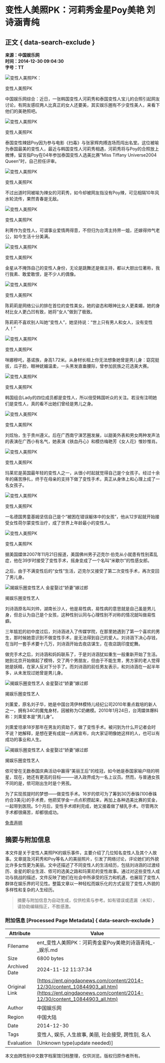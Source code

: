 # 变性人美照PK：河莉秀金星Poy美艳 刘诗涵青纯

## 正文 { data-search-exclude }


**来源：中国娱乐网**  
**时间：2014-12-30 09:04:30**  
**字号：TT**

![变性人美照PK：](../../../images/attachement/jpg/site1/20141230/c018855d0d4f160c3fa644.jpg)

变性人美照PK

中国娱乐网综合：近日，一张韩国变性人河莉秀和泰国变性人宝儿的合照引起网友讨论，有网友感叹两人比真正的女人还要美，其实娱乐圈有不少变性美人，来看下他们的美艳照吧。

![变性人美照PK](../../../images/attachement/jpg/site1/20141230/c018855d0d4f160c3fa645.jpg)

变性人美照PK

泰国变性辣妞Poy因为参与电影《扫毒》与张家辉肉搏连场而闯出名堂。这位被喻为泰国最美的变性人，最近与韩国变性人河莉秀相遇，河莉秀将与Poy的合照放上微博，留言指Poy在04年参加泰国变性人选美比赛“Miss Tiffany Universe2004 Queen”时，自己担任评审。

![变性人美照PK](../../../images/attachement/jpg/site1/20141230/c018855d0d4f160c3fa646.jpg)

变性人美照PK

不过出道时同被喻为辣女的河莉秀，如今却被网友指没有Poy辣，可见相隔10年风水轮流传，果然青春是无敌。

![变性人美照PK](../../../images/attachement/jpg/site1/20141230/c018855d0d4f160c3fa647.jpg)

变性人美照PK

利菁作为变性人，可谓事业爱情两得意，不但归为台湾主持界一姐，还嫁得帅气老公，如今生活十分美满。

![变性人美照PK](../../../images/attachement/jpg/site1/20141230/c018855d0d4f160c3fa648.jpg)

变性人美照PK

金星从不掩饰自己的变性人身份，无论是跳舞还是做主持，都以大胆出位著称，我行我素、敢爱敢恨，是不少人的偶像。

![变性人美照PK](../../../images/attachement/jpg/site1/20141230/c018855d0d4f160c3fa649.jpg)

变性人美照PK

陈莉莉是网络公认的排在首位的变性美女。她的姿态和眼神比女人更柔媚，她的身材比女人更凸凹有致，她将“女人”做到了极致。

陈莉莉不喜欢别人叫她“变性人”，她坚持说：“世上只有男人和女人，没有变性人！”

![变性人美照PK](../../../images/attachement/jpg/site1/20141230/c018855d0d4f160c3fa64a.jpg)

变性人美照PK

咪娜穆吒，基诺族，身高1.72米。从身材长相上你无法想象她曾是男儿身：窈窕挺拔，瓜子脸，眼神妩媚温柔，一头黑发直垂腰际，曾参加民族之花选美大赛。

![变性人美照PK](../../../images/attachement/jpg/site1/20141230/c018855d0d4f160c3fa64b.jpg)

变性人美照PK

韩国组合Lady的四位成员都是变性人，所以倍受韩国听众的关注。若没有注明她们是变性人，真的看不出她们曾经是男儿之身。

![变性人美照PK](../../../images/attachement/jpg/site1/20141230/c018855d0d4f160c3fa64c.jpg)

变性人美照PK

刘炫怡，生于贵州遵义。后在广西南宁演艺圈发展，以甜美外表和男女两种发声法的表演在广西小有名气，她表演《铁血丹心》和模仿梅艳芳《女人花》惟妙惟肖。

![变性人美照PK](../../../images/attachement/jpg/site1/20141230/c018855d0d4f160c3fa64d.jpg)

变性人美照PK

玛莱尼是英国最年轻的变性人之一，从很小时起就觉得自己是个女孩子。经过十余年的痛苦挣扎，终于在母亲的支持下做了变性手术，真正从身体上和心理上成了一名女孩子。

![变性人美照PK](../../../images/attachement/jpg/site1/20141230/c018855d0d4f160c3fa64e.jpg)

变性人美照PK

一名德国男童基姆坚信自己是个“被困在错误躯体中的女孩”，他从12岁起就开始接受女性荷尔蒙变性治疗，成了世界上年龄最小的变性人。

![变性人美照PK](../../../images/attachement/jpg/site1/20141230/c018855d0d4f160c3fa64f.jpg)

变性人美照PK

据美国媒体2007年11月21日报道，美国佛州男子迈克尔·伯克从小就患有性别紊乱症，他在39岁时接受了变性手术，摇身变成了一个名叫“米歇尔”的性感女郎。

之后，由于不满变性后的“女性”生活，迈克尔又接受了第二次变性手术，再次变回了男儿身。

![揭娱乐圈变性艺人 金星娶过“娇妻”嫁过郎](../../../images/attachement/jpg/site1/20141230/c018855d0d4f160c3fa650.jpg)

揭娱乐圈变性艺人

刘诗涵原名叫刘帅，湖南长沙人，他是易性病，易性病的意思就是自己虽是男儿身，但总认为自己是个女孩，这种性别认同与心理性别不对称的情况就叫做易性癖。

三年尴尬的初中度过后，刘诗涵进入了传媒学院，在那里她遇到了第一个喜欢的男生，那时候她意识到不做变性手术，是无法得到自己的爱人。刘诗涵下决心存钱，在当时一套手术要十几万，刘诗涵开始去夜店谋生，在夜店跳印度蛇舞。

做完手术之后，刘诗涵和妈妈联系了，于是刘诗涵犹如重生一般重新开始了生活。她到北京开始做起了模特，交了两个男朋友，但由于不能生育，男方家的老人觉得她是妖精，在家人反对下分手了。而刘诗涵的前任男友表示，和刘诗涵在一起半年多，从未发现过她曾是男儿身。

![揭娱乐圈变性艺人 金星娶过“娇妻”嫁过郎](../../../images/attachement/jpg/site1/20141230/c018855d0d4f160c3fa651.jpg)

揭娱乐圈变性艺人

刘薰爱，原名刘子华，她是中国台湾伊林模特儿经纪公司2010年重点栽培的新人之一，拥有34C的魔鬼身材，因被称为C奶嫩模。2010年1月24日，台湾媒体爆料称：刘熏爱本是“男儿身”。

刘熏爱坦承18岁那年在男友的资助下，做了变性手术。被问到为什么开记者会时不说？她解释，是想在更有成就一点再宣布，向大家证明像她这样的人，也可以有成功的事业和人生。

![揭娱乐圈变性艺人 金星娶过“娇妻”嫁过郎](../../../images/attachement/jpg/site1/20141230/c018855d0d4f160c3fa652.jpg)

揭娱乐圈变性艺人

侬可曾在无数泰国庆典活动中赢得“美丽王后”的桂冠，如今她是泰国家喻户晓的明星，现在，她还有更高的目标———进入政界成为一名上议员。然而，与普通女孩不同的是，侬可刚出生时是个男孩。

为了实现孩提时的梦想——做变性手术。16岁的侬可为了筹到30万泰铢(100泰铢约合3美元)的手术费，他把奖学金一点点积攒起来，再加上各种选美比赛的奖金，一起带到医院。5个月后，变性手术顺利完成，她又接着做了植乳手术。尽管两次手术都很痛苦，却都很成功。

[免责声明](http://www.qingdaonews.com/content/2013-12/01/content_10484164.htm)

## 摘要与附加信息

<!-- tcd_abstract -->
本文件是关于变性人美照PK的娱乐事件，主要介绍了几位知名变性人及其个人故事。文章提及河莉秀和Poy等名人的美丽照片，引发了网络讨论，评论她们的外貌比许多女性更为美丽。文中还描述了不同变性人的生活经历，包括刘诗涵的过渡经历、金星的职业生涯、侬可的选美之路和玛莱尼的变性故事。通过对这些变性人成功与挑战的描述，文件反映了她们在社会中所承受的压力和机遇，也展现了变性人群体在娱乐界的可见性。整篇文章以一种轻松而娱乐化的方式呈现了变性人外貌的多样性和复杂的人生经历。
<!-- tcd_abstract_end -->

> 摘要与附加信息为自动生成，仅供检索与参考。如有错误或遗漏（未知），请协助编辑指正，不胜感激。

### 附加信息 [Processed Page Metadata] { data-search-exclude }

| Attribute       | Value                                  |
|-----------------|----------------------------------------|
| Filename        | ent_变性人美照PK：河莉秀金星Poy美艳刘诗涵青纯_-_娱乐.md                             |
| Size            | 6800 bytes                           |
| Archived Date   | 2024-11-12 11:37:34                             |
| Original Link   | [https://ent.qingdaonews.com/content/2014-12/30/content_10844903_all.htm](https://ent.qingdaonews.com/content/2014-12/30/content_10844903_all.htm)                       |
| Author          | 中国娱乐网                               |
| Region          | 中国大陆                               |
| Date            | 2014-12-30                                 |
| Tags            | 变性人, 娱乐, 人生故事, 美丽, 社会接受, 跨性别, 名人                                 |
| Evaluation            | [Unknown type(update needed)]                                 |
<!-- tcd_table_end -->

本文由跨性别中文数字档案馆归档整理，仅供浏览。版权归原作者所有。
